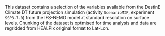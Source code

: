 This dataset contains a selection of the variables available from the DestinE Climate DT future projection simulation (activity `ScenarioMIP`, experiment `SSP3-7.0`) from the IFS-NEMO model at standard resolution on surface levels. Chunking of the dataset is optimised for time analysis and data are regridded from HEALPix original format to Lat-Lon.